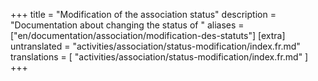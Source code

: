 +++
title = "Modification of the association status"
description = "Documentation about changing the status of "
aliases = ["en/documentation/association/modification-des-statuts"]
[extra]
untranslated = "activities/association/status-modification/index.fr.md"
translations = [
    "activities/association/status-modification/index.fr.md"
]
+++
